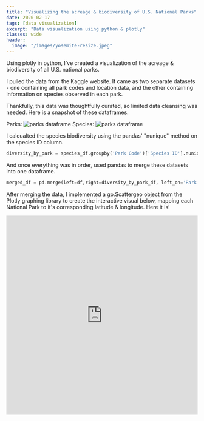 ```yaml
---
title: "Visualizing the acreage & biodiversity of U.S. National Parks"
date: 2020-02-17
tags: [data visualization]
excerpt: "Data visualization using python & plotly"
classes: wide
header:
  image: "/images/yosemite-resize.jpeg"
---
```

Using plotly in python, I've created a visualization of the acreage & biodiversity of all U.S. national parks.

I pulled the data from the Kaggle website. It came as two separate datasets - one containing all park codes and location data, and the other containing information on species observed in each park. 

Thankfully, this data was thoughtfully curated, so limited data cleansing was needed. Here is a snapshot of these dataframes.

Parks: 
<img src="{{ site.url }}{{ sit.baseurl }}/images/parks.jpg" alt="parks dataframe">
Species:
<img src="{{ site.url }}{{ sit.baseurl }}/images/species.jpg" alt="parks dataframe">

I calcualted the species biodiversity using the pandas' "nunique" method on the species ID column. 

```python
diversity_by_park = species_df.groupby('Park Code')['Species ID'].nunique()
````
And once everything was in order, used pandas to merge these datasets into one dataframe. 

```python
merged_df = pd.merge(left=df,right=diversity_by_park_df, left_on='Park Code', right_on='Park Code')
```
After merging the data, I implemented a go.Scattergeo object from the Plotly graphing library to create the interactive visual below, mapping each National Park to it's corresponding latitude & longitude.
Here it is!
<iframe id="igraph" scrolling="no" style="border:none;" seamless="seamless" src="https://tammydiehl.github.io/np-biodiversity-vis/" height="525" width="100%"></iframe>